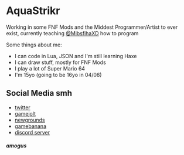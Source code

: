 # AquaStrikr
Working in some FNF Mods and the Middest Programmer/Artist to ever exist, currently teaching [@MibsfihaXD](https://github.com/MibsfihaXD) how to program







Some things about me:
- I can code in Lua, JSON and I'm still learning Haxe
- I can draw stuff, mostly for FNF Mods
- I play a lot of Super Mario 64
- I'm 15yo (going to be 16yo in 04/08)

## Social Media smh
- [twitter](https://twitter.com/AquaStrikr_)
- [gamejolt](https://gamejolt.com/@AquaStrikr_)
- [newgrounds](https://daaquastrikr.newgrounds.com)
- [gamebanana](https://gamebanana.com/members/1978098)
- [discord server](https://discord.gg/qrngmWvxzP)  

##### amogus
